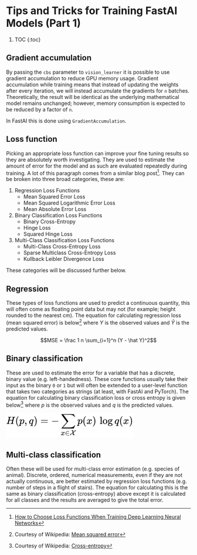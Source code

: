 # Tips and Tricks for Training FastAI Models (Part 1)

1. TOC
{:toc}

## Gradient accumulation
By passing the `cbs` parameter to `vision_learner` it is possible to use gradient accumulation to reduce GPU memory usage. Gradient accumulation while training means that instead of updating the weights after every iteration, we will instead accumulate the gradients for `n` batches. Theoretically, the result will be identical as the underlying mathematical model remains unchanged; however, memory consumption is expected to be reduced by a factor of `n`.

In FastAI this is done using `GradientAccumulation`.


## Loss function
Picking an appropriate loss function can improve your fine tuning results so they are absolutely worth investigating. They are used to estimate the amount of error for the model and as such are evaluated repeatedly during training. A lot of this paragraph comes from a similar blog post[^1]. They can be broken into three broad categories, these are:

1. Regression Loss Functions
    - Mean Squared Error Loss
    - Mean Squared Logarithmic Error Loss
    - Mean Absolute Error Loss
2. Binary Classification Loss Functions
    - Binary Cross-Entropy
    - Hinge Loss
    - Squared Hinge Loss
3. Multi-Class Classification Loss Functions
    - Multi-Class Cross-Entropy Loss
    - Sparse Multiclass Cross-Entropy Loss
    - Kullback Leibler Divergence Loss

These categories will be discussed further below.

## Regression
These types of loss functions are used to predict a continuous quantity, this will often come as floating point data but may not (for example; height rounded to the nearest cm). The equation for calculating regression loss (mean squared error) is below[^2] where $Y$ is the observed values and $\hat Y$ is the predicted values.

$$MSE = \frac 1 n \sum_{i=1}^n (Y - \hat Y)^2$$

## Binary classification
These are used to estimate the error for a variable that has a discrete, binary value (e.g. left-handedness). These core functions usually take their input as the binary `0` or `1` but will often be extended to a user-level function that takes two categories as strings (at least, with FastAI and PyTorch). The equation for calculating binary classification loss or cross entropy is given below[^3] where $p$ is the observed values and $q$ is the predicted values.

![cross-entroy equation](/images/cross-entropy-equation.svg)

## Multi-class classification
Often these will be used for multi-class error estimation (e.g. species of animal). Discrete, ordered, numerical measurements, even if they are not actually continuous, are better estimated by regression loss functions (e.g. number of steps in a flight of stairs). The equation for calculating this is the same as binary classification (cross-entropy) above except it is calculated for all classes and the results are averaged to give the total error.

[^1]: [How to Choose Loss Functions When Training Deep Learning Neural Networks](https://machinelearningmastery.com/how-to-choose-loss-functions-when-training-deep-learning-neural-networks/)
[^2]: Courtesy of Wikipedia: [Mean squared error](https://en.wikipedia.org/wiki/Mean_squared_error)
[^3]: Courtesy of Wikipedia: [Cross-entropy](https://en.wikipedia.org/wiki/Cross-entropy)
